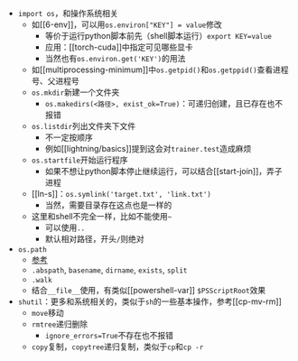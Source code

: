 - `import os`，和操作系统相关
  - 如[[6-env]]，可以用`os.environ["KEY"] = value`修改
    - 等价于运行python脚本前先（shell脚本运行）`export KEY=value`
    - 应用：[[torch-cuda]]中指定可见哪些显卡
    - 当然也有`os.environ.get('KEY')`的用法
  - 如[[multiprocessing-minimum]]中`os.getpid()`和`os.getppid()`查看进程号、父进程号
  - `os.mkdir`新建一个文件夹
    - `os.makedirs(<路径>, exist_ok=True)`：可递归创建，且已存在也不报错
  - `os.listdir`列出文件夹下文件
    - 不一定按顺序
    - 例如[[lightning/basics]]提到这会对`trainer.test`造成麻烦
  - `os.startfile`开始运行程序
    - 如果不想让python脚本停止继续运行，可以结合[[start-join]]，弄子进程
  - [[ln-s]]：`os.symlink('target.txt', 'link.txt')`
    - 当然，需要目录存在这点也是一样的
  - 这里和shell不完全一样，比如不能使用`~`
    - 可以使用`..`
    - 默认相对路径，开头`/`则绝对
- `os.path`
  - [参考](https://www.runoob.com/python/python-os-path.html)
  - `.abspath`, `basename`, `dirname`, `exists`, `split`
  - `.walk`
  - 结合`__file__`使用，有类似[[powershell-var]] `$PSScriptRoot`效果
- `shutil`：更多和系统相关的，类似于`sh`的一些基本操作，参考[[cp-mv-rm]]
  - `move`移动
  - `rmtree`递归删除
    - `ignore_errors=True`不存在也不报错
  - `copy`复制，`copytree`递归复制，类似于`cp`和`cp -r`